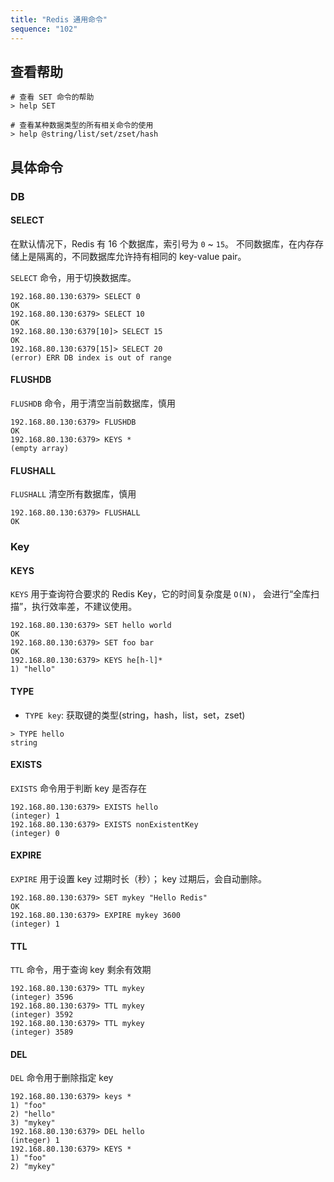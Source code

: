 ```yaml
---
title: "Redis 通用命令"
sequence: "102"
---
```


## 查看帮助

```text
# 查看 SET 命令的帮助
> help SET

# 查看某种数据类型的所有相关命令的使用
> help @string/list/set/zset/hash
```

## 具体命令

### DB

#### SELECT

在默认情况下，Redis 有 16 个数据库，索引号为 `0` ~ `15`。
不同数据库，在内存存储上是隔离的，不同数据库允许持有相同的 key-value pair。

`SELECT` 命令，用于切换数据库。

```text
192.168.80.130:6379> SELECT 0
OK
192.168.80.130:6379> SELECT 10
OK
192.168.80.130:6379[10]> SELECT 15
OK
192.168.80.130:6379[15]> SELECT 20
(error) ERR DB index is out of range
```

#### FLUSHDB

`FLUSHDB` 命令，用于清空当前数据库，慎用

```text
192.168.80.130:6379> FLUSHDB
OK
192.168.80.130:6379> KEYS *
(empty array)
```

#### FLUSHALL

`FLUSHALL` 清空所有数据库，慎用

```text
192.168.80.130:6379> FLUSHALL
OK
```

### Key

#### KEYS

`KEYS` 用于查询符合要求的 Redis Key，它的时间复杂度是 `O(N)`，
会进行“全库扫描”，执行效率差，不建议使用。

```text
192.168.80.130:6379> SET hello world
OK
192.168.80.130:6379> SET foo bar
OK
192.168.80.130:6379> KEYS he[h-l]*
1) "hello"
```

#### TYPE

- `TYPE key`: 获取键的类型(string，hash，list，set，zset)

```text
> TYPE hello
string
```

#### EXISTS

`EXISTS` 命令用于判断 key 是否存在

```text
192.168.80.130:6379> EXISTS hello
(integer) 1
192.168.80.130:6379> EXISTS nonExistentKey
(integer) 0
```

#### EXPIRE

`EXPIRE` 用于设置 key 过期时长（秒）；
key 过期后，会自动删除。

```text
192.168.80.130:6379> SET mykey "Hello Redis"
OK
192.168.80.130:6379> EXPIRE mykey 3600
(integer) 1
```

#### TTL

`TTL` 命令，用于查询 key 剩余有效期

```text
192.168.80.130:6379> TTL mykey
(integer) 3596
192.168.80.130:6379> TTL mykey
(integer) 3592
192.168.80.130:6379> TTL mykey
(integer) 3589
```

#### DEL

`DEL` 命令用于删除指定 key

```text
192.168.80.130:6379> keys *
1) "foo"
2) "hello"
3) "mykey"
192.168.80.130:6379> DEL hello
(integer) 1
192.168.80.130:6379> KEYS *
1) "foo"
2) "mykey"
```

